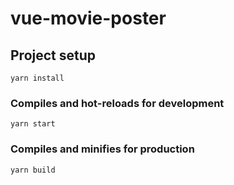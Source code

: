 # vue-movie-poster

## Project setup
```
yarn install
```

### Compiles and hot-reloads for development
```
yarn start
```

### Compiles and minifies for production
```
yarn build
```
